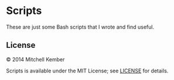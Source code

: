 # Scripts

These are just some Bash scripts that I wrote and find useful.

## License

© 2014 Mitchell Kember

Scripts is available under the MIT License; see [LICENSE](LICENSE.md) for details.